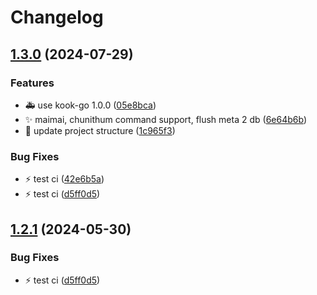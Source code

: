 # Changelog

## [1.3.0](https://github.com/Aimerny/Elix/compare/v1.2.1...v1.3.0) (2024-07-29)


### Features

* :ambulance: use kook-go 1.0.0 ([05e8bca](https://github.com/Aimerny/Elix/commit/05e8bca6ad251861c0b0b9b6c0f2d7264b9894f5))
* :sparkles: maimai, chunithum command support, flush meta 2 db ([6e64b6b](https://github.com/Aimerny/Elix/commit/6e64b6bc1f8737234246a608c016ee12b514073f))
* :wrench: update project structure ([1c965f3](https://github.com/Aimerny/Elix/commit/1c965f3b63977eaf5064471fffc7575affc9b3fa))


### Bug Fixes

* :zap: test ci ([42e6b5a](https://github.com/Aimerny/Elix/commit/42e6b5abd23da20f4177496bed2a9637a7395dae))
* :zap: test ci ([d5ff0d5](https://github.com/Aimerny/Elix/commit/d5ff0d5300ccde9b9fff628792557f797e390913))

## [1.2.1](https://github.com/Aimerny/Elix/compare/v1.2.0...v1.2.1) (2024-05-30)


### Bug Fixes

* :zap: test ci ([d5ff0d5](https://github.com/Aimerny/Elix/commit/d5ff0d5300ccde9b9fff628792557f797e390913))
